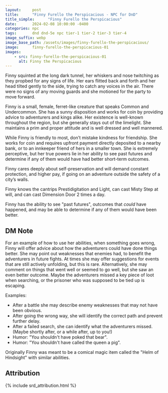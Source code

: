 ```yaml
---
layout:     post
title:      "Finny Furello the Perspicacious - NPC for DnD"
title_simple:      "Finny Furello the Perspicacious"
date:       2024-02-08 10:00:00 -0400
categories: npc
tags:       dnd dnd-5e npc tier-1 tier-2 tier-3 tier-4
image_suffix: webp
image_base_path: /assets/images/finny-furello-the-perspicacious/
image:      finny-furello-the-perspicacious-01
images:
    - src: finny-furello-the-perspicacious-01
      alt: Finny the Perspicacious
---
```


<p class="read-aloud">
    Finny squinted at the long dark tunnel, her whiskers and nose twitching as they propbed for any signs of life. Her ears flitted back and forth and her head tilted gently to the side, trying to catch any voices in the air. There were no signs of any moving guards and she motioned for the party to move forward.
</p>

Finny is a small, female, ferret-like creature that speaks Common and Undercommon. She has a sunny disposition and works for coin by providing advice to adventurers and kings alike. Her existence is well-known throughout the region, but she generally stays out of the limelight. She maintains a prim and proper attitude and is well dressed and well mannered.

While Finny is friendly to most, don’t mistake kindness for friendship. She works for coin and requires upfront payment directly deposited to a nearby bank, or to an innkeeper friend of hers in a smaller town. She is extremely perceptive, but her true powers lie in her ability to see past futures and determine if any of them would have had better short-term outcomes.

Finny cares deeply about self-preservation and will demand constant protection, and higher pay, if going on an adventure outside the safety of a city’s walls.

Finny knows the cantrips Prestidigitation and Light, can cast Misty Step at will, and can cast Dimension Door 2 times a day.

Finny has the ability to see "past futures", outcomes that <em>could</em> have happened, and may be able to determine if any of them would have been better.


## DM Note

For an example of how to use her abilities, when something goes wrong, Finny will offer advice about how the adventurers could have done things better. She may point out weaknesses that enemies had, to benefit the adventurers in future fights. At times she may offer suggestions for events that are still actively unfolding, but this is rare. Alternatively, she may comment on things that went well or seemed to go well, but she saw an even better outcome. Maybe the adventurers missed a key piece of loot when searching, or the prisoner who was supposed to be tied up is escaping.

Examples:

- After a battle she may describe enemy weaknesses that may not have been obvious.
- After going the wrong way, she will identify the correct path and prevent further delay.
- After a failed search, she can identify what the adventurers missed. (Maybe shortly after, or a while after, up to you!)
- Humor: "You shouldn't have poked that bear".
- Humor: "You shouldn't have called the queen a pig".

Originally Finny was meant to be a comical magic item called the "Helm of Hindsight" with similar abilities.


## Attribution

{% include srd_attribution.html %}
